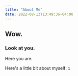 ```yaml
---
title: "About Me"
date: 2022-08-13T13:49:36-04:00
---
```


## Wow.

### Look at you.

Here you are.

Here's a little bit about myself: `1`
